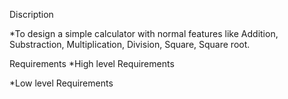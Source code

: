 Discription

*To design a simple calculator with normal features like Addition, Substraction, Multiplication, Division, Square, Square root.


Requirements
*High level Requirements


*Low level Requirements